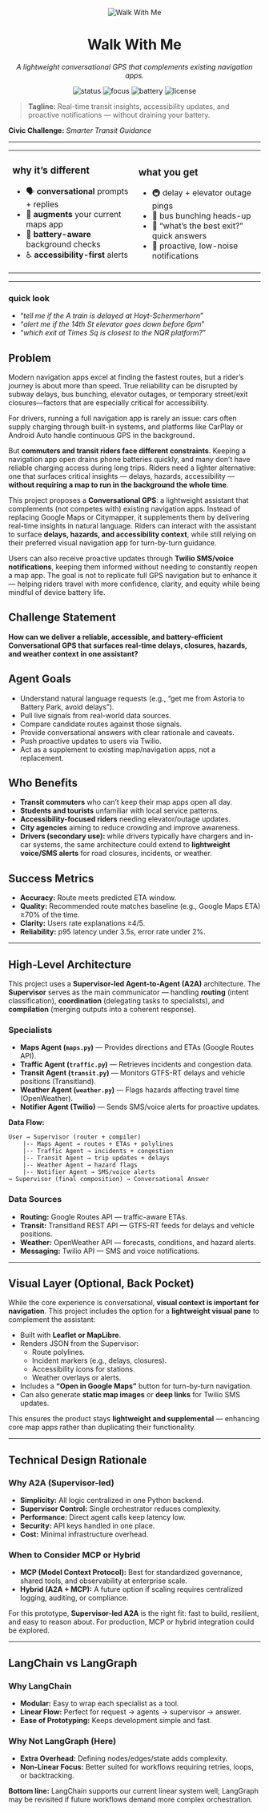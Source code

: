 <p align="center">
  <img src="https://img.shields.io/badge/Walk%20With%20Me-🚶-black?labelColor=222" alt="Walk With Me" />
</p>

<h1 align="center">Walk With Me</h1>
<p align="center"><i>A lightweight conversational GPS that complements existing navigation apps.</i></p>

<p align="center">
  <img alt="status" src="https://img.shields.io/badge/status-prototype-blue">
  <img alt="focus"  src="https://img.shields.io/badge/focus-transit%20insights-6aa84f">
  <img alt="battery" src="https://img.shields.io/badge/battery-friendly-ffd966">
  <img alt="license" src="https://img.shields.io/badge/license-MIT-888">
</p>

<blockquote>
<b>Tagline:</b> Real-time transit insights, accessibility updates, and proactive notifications — without draining your battery.
</blockquote>

<p><b>Civic Challenge:</b> <i>Smarter Transit Guidance</i></p>

---

<table>
<tr>
<td width="50%">

### why it’s different
- 🗣️ **conversational** prompts + replies  
- 🧭 **augments** your current maps app  
- 🔕 **battery-aware** background checks  
- ♿ **accessibility-first** alerts

</td>
<td width="50%">

### what you get
- 🚇 delay + elevator outage pings  
- 🚌 bus bunching heads-up  
- 📍 “what’s the best exit?” quick answers  
- 🔔 proactive, low-noise notifications

</td>
</tr>
</table>

---

### quick look
- “_tell me if the A train is delayed at Hoyt-Schermerhorn_”
- “_alert me if the 14th St elevator goes down before 6pm_”
- “_which exit at Times Sq is closest to the NQR platform?_”




## Problem
Modern navigation apps excel at finding the fastest routes, but a rider’s journey is about more than speed. True reliability can be disrupted by subway delays, bus bunching, elevator outages, or temporary street/exit closures—factors that are especially critical for accessibility.

For drivers, running a full navigation app is rarely an issue: cars often supply charging through built-in systems, and platforms like CarPlay or Android Auto handle continuous GPS in the background.

But **commuters and transit riders face different constraints**. Keeping a navigation app open drains phone batteries quickly, and many don’t have reliable charging access during long trips. Riders need a lighter alternative: one that surfaces critical insights — delays, hazards, accessibility — **without requiring a map to run in the background the whole time**.

This project proposes a **Conversational GPS**: a lightweight assistant that complements (not competes with) existing navigation apps. Instead of replacing Google Maps or Citymapper, it supplements them by delivering real-time insights in natural language. Riders can interact with the assistant to surface **delays, hazards, and accessibility context**, while still relying on their preferred visual navigation app for turn-by-turn guidance.

Users can also receive proactive updates through **Twilio SMS/voice notifications**, keeping them informed without needing to constantly reopen a map app. The goal is not to replicate full GPS navigation but to enhance it — helping riders travel with more confidence, clarity, and equity while being mindful of device battery life.

## Challenge Statement
**How can we deliver a reliable, accessible, and battery-efficient Conversational GPS that surfaces real-time delays, closures, hazards, and weather context in one assistant?**

## Agent Goals
- Understand natural language requests (e.g., “get me from Astoria to Battery Park, avoid delays”).
- Pull live signals from real-world data sources.
- Compare candidate routes against those signals.
- Provide conversational answers with clear rationale and caveats.
- Push proactive updates to users via Twilio.
- Act as a supplement to existing map/navigation apps, not a replacement.

## Who Benefits
- **Transit commuters** who can’t keep their map apps open all day.
- **Students and tourists** unfamiliar with local service patterns.
- **Accessibility-focused riders** needing elevator/outage updates.
- **City agencies** aiming to reduce crowding and improve awareness.
- **Drivers (secondary use):** while drivers typically have chargers and in-car systems, the same architecture could extend to **lightweight voice/SMS alerts** for road closures, incidents, or weather.

## Success Metrics
- **Accuracy:** Route meets predicted ETA window.
- **Quality:** Recommended route matches baseline (e.g., Google Maps ETA) ≥70% of the time.
- **Clarity:** Users rate explanations ≥4/5.
- **Reliability:** p95 latency under 3.5s, error rate under 2%.

---

## High-Level Architecture

This project uses a **Supervisor-led Agent-to-Agent (A2A)** architecture. The **Supervisor** serves as the main communicator — handling **routing** (intent classification), **coordination** (delegating tasks to specialists), and **compilation** (merging outputs into a coherent response).

### Specialists
- **Maps Agent (`maps.py`)** — Provides directions and ETAs (Google Routes API).
- **Traffic Agent (`traffic.py`)** — Retrieves incidents and congestion data.
- **Transit Agent (`transit.py`)** — Monitors GTFS-RT delays and vehicle positions (Transitland).
- **Weather Agent (`weather.py`)** — Flags hazards affecting travel time (OpenWeather).
- **Notifier Agent (Twilio)** — Sends SMS/voice alerts for proactive updates.

**Data Flow:**
```
User → Supervisor (router + compiler)
    |-- Maps Agent → routes + ETAs + polylines
    |-- Traffic Agent → incidents + congestion
    |-- Transit Agent → trip updates + delays
    |-- Weather Agent → hazard flags
    |-- Notifier Agent → SMS/voice alerts
→ Supervisor (final composition) → Conversational Answer
```

### Data Sources
- **Routing:** Google Routes API — traffic-aware ETAs.
- **Transit:** Transitland REST API — GTFS-RT feeds for delays and vehicle positions.
- **Weather:** OpenWeather API — forecasts, conditions, and hazard alerts.
- **Messaging:** Twilio API — SMS and voice notifications.

---

## Visual Layer (Optional, Back Pocket)

While the core experience is conversational, **visual context is important for navigation**. This project includes the option for a **lightweight visual pane** to complement the assistant:

- Built with **Leaflet or MapLibre**.
- Renders JSON from the Supervisor:
  - Route polylines.
  - Incident markers (e.g., delays, closures).
  - Accessibility icons for stations.
  - Weather overlays or alerts.
- Includes a **“Open in Google Maps”** button for turn-by-turn navigation.
- Can also generate **static map images** or **deep links** for Twilio SMS updates.

This ensures the product stays **lightweight and supplemental** — enhancing core map apps rather than duplicating their functionality.

---

## Technical Design Rationale

### Why A2A (Supervisor-led)
- **Simplicity:** All logic centralized in one Python backend.
- **Supervisor Control:** Single orchestrator reduces complexity.
- **Performance:** Direct agent calls keep latency low.
- **Security:** API keys handled in one place.
- **Cost:** Minimal infrastructure overhead.

### When to Consider MCP or Hybrid
- **MCP (Model Context Protocol):** Best for standardized governance, shared tools, and observability at enterprise scale.
- **Hybrid (A2A + MCP):** A future option if scaling requires centralized logging, auditing, or compliance.

For this prototype, **Supervisor-led A2A** is the right fit: fast to build, resilient, and easy to reason about. For production, MCP or hybrid integration could be explored.

---

## LangChain vs LangGraph

### Why LangChain
- **Modular:** Easy to wrap each specialist as a tool.
- **Linear Flow:** Perfect for request → agents → supervisor → answer.
- **Ease of Prototyping:** Keeps development simple and fast.

### Why Not LangGraph (Here)
- **Extra Overhead:** Defining nodes/edges/state adds complexity.
- **Non-Linear Focus:** Better suited for workflows requiring retries, loops, or backtracking.


**Bottom line:** LangChain supports our current linear system well; LangGraph may be revisited if future workflows demand more complex orchestration.


